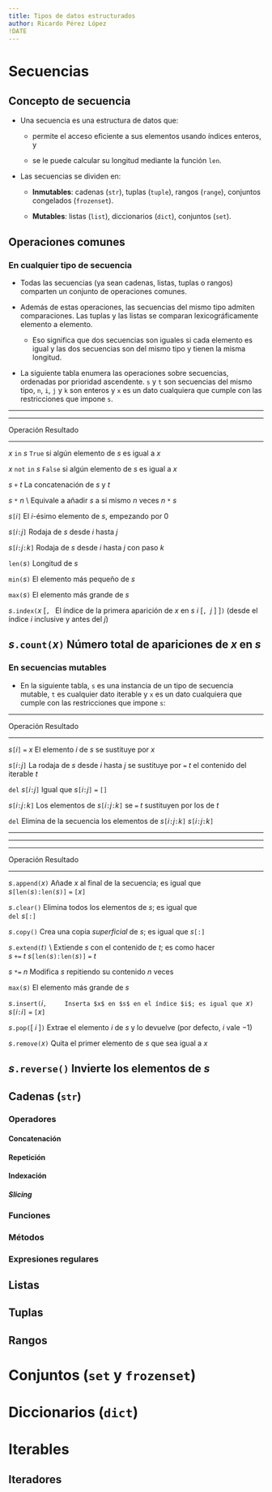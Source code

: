 ```yaml
---
title: Tipos de datos estructurados
author: Ricardo Pérez López
!DATE
---
```


# Secuencias

## Concepto de secuencia

- Una secuencia es una estructura de datos que:

  - permite el acceso eficiente a sus elementos usando índices enteros, y

  - se le puede calcular su longitud mediante la función `len`.

- Las secuencias se dividen en:

  - **Inmutables**: cadenas (`str`), tuplas (`tuple`), rangos (`range`),
    conjuntos congelados (`frozenset`).

  - **Mutables**: listas (`list`), diccionarios (`dict`), conjuntos (`set`).

## Operaciones comunes

### En cualquier tipo de secuencia

- Todas las secuencias (ya sean cadenas, listas, tuplas o rangos) comparten un
  conjunto de operaciones comunes.

- Además de estas operaciones, las secuencias del mismo tipo admiten
  comparaciones. Las tuplas y las listas se comparan lexicográficamente
  elemento a elemento.

  - Eso significa que dos secuencias son iguales si cada elemento es igual y
    las dos secuencias son del mismo tipo y tienen la misma longitud.

- La siguiente tabla enumera las operaciones sobre secuencias, ordenadas por
  prioridad ascendente. `s` y `t` son secuencias del mismo tipo, `n`, `i`, `j`
  y `k` son enteros y `x` es un dato cualquiera que cumple con las
  restricciones que impone `s`.

---

------------------------------------------------------------------------
Operación                 Resultado
------------------------- ----------------------------------------------
$x$ `in` $s$              `True` si algún elemento de $s$ es igual a $x$

$x$ `not` `in` $s$        `False` si algún elemento de $s$ es igual a $x$

$s$ `+` $t$               La concatenación de $s$ y $t$

$s$ `*` $n$ \             Equivale a añadir $s$ a sí mismo $n$ veces
$n$ `*` $s$
                         
$s$`[`$i$`]`              El $i$-ésimo elemento de $s$, empezando por 0
                         
$s$`[`$i$`:`$j$`]`        Rodaja de $s$ desde $i$ hasta $j$
                         
$s$`[`$i$`:`$j$`:`$k$`]`  Rodaja de $s$ desde $i$ hasta $j$ con paso $k$

`len(`$s$`)`              Longitud de $s$
                         
`min(`$s$`)`              El elemento más pequeño de $s$
                         
`max(`$s$`)`              El elemento más grande de $s$

$s$`.index(`$x$ [`, `     El índice de la primera aparición de $x$ en $s$
$i$ [`, `$j$ ] ]`)`       (desde el índice $i$ inclusive y antes del $j$)

$s$`.count(`$x$`)`        Número total de apariciones de $x$ en $s$
------------------------------------------------------------------------

### En secuencias mutables

- En la siguiente tabla, `s` es una instancia de un tipo de secuencia mutable,
  `t` es cualquier dato iterable y `x` es un dato cualquiera que cumple con las
  restricciones que impone `s`:

------------------------------------------------------------------------
Operación                 Resultado
------------------------- ----------------------------------------------
$s$`[`$i$`]` `=` $x$      El elemento $i$ de $s$ se sustituye por $x$

$s$`[`$i$`:`$j$`]`        La rodaja de $s$ desde $i$ hasta $j$ se sustituye por
`=` $t$                   el contenido del iterable $t$

`del` $s$`[`$i$`:`$j$`]`  Igual que $s$`[`$i$`:`$j$`]` `=` `[]`

$s$`[`$i$`:`$j$`:`$k$`]`  Los elementos de $s$`[`$i$`:`$j$`:`$k$`]` se
`=` $t$                   sustituyen por los de $t$

`del`                     Elimina de la secuencia los elementos de
$s$`[`$i$`:`$j$`:`$k$`]`  $s$`[`$i$`:`$j$`:`$k$`]`
                         
------------------------------------------------------------------------

---

-------------------------------------------------------------------------------------------
Operación              Resultado
---------------------- --------------------------------------------------------------------
$s$`.append(`$x$`)`    Añade $x$ al final de la secuencia; es igual que \
                       $s$`[len(`$s$`):len(`$s$`)]` `=` `[`$x$`]`
                      
$s$`.clear()`          Elimina todos los elementos de $s$; es igual que \
                       `del` $s$`[:]`
                      
$s$`.copy()`           Crea una copia *superficial* de $s$; es igual que $s$`[:]`

$s$`.extend(`$t$`)` \  Extiende $s$ con el contenido de $t$; es como hacer \
$s$ `+=` $t$           $s$`[len(`$s$`):len(`$s$`)]` `=` $t$ 
                      
$s$ `*=` $n$           Modifica $s$ repitiendo su contenido $n$ veces
                      
`max(`$s$`)`           El elemento más grande de $s$

$s$`.insert(`$i$`,     Inserta $x$ en $s$ en el índice $i$; es igual que
`$x$`)`                $s$`[`$i$`:`$i$`]` `=` `[`$x$`]`

$s$`.pop(`[ $i$ ]`)`   Extrae el elemento $i$ de $s$ y lo devuelve (por
                       defecto, $i$ vale $-1$)

$s$`.remove(`$x$`)`    Quita el primer elemento de $s$ que sea igual a $x$

$s$`.reverse()`        Invierte los elementos de $s$
-------------------------------------------------------------------------------------------

## Cadenas (`str`)

### Operadores

#### Concatenación

#### Repetición

#### Indexación

#### *Slicing*

### Funciones

### Métodos

### Expresiones regulares

## Listas

## Tuplas

## Rangos

# Conjuntos (`set` y `frozenset`)

# Diccionarios (`dict`)

# Iterables

## Iteradores

